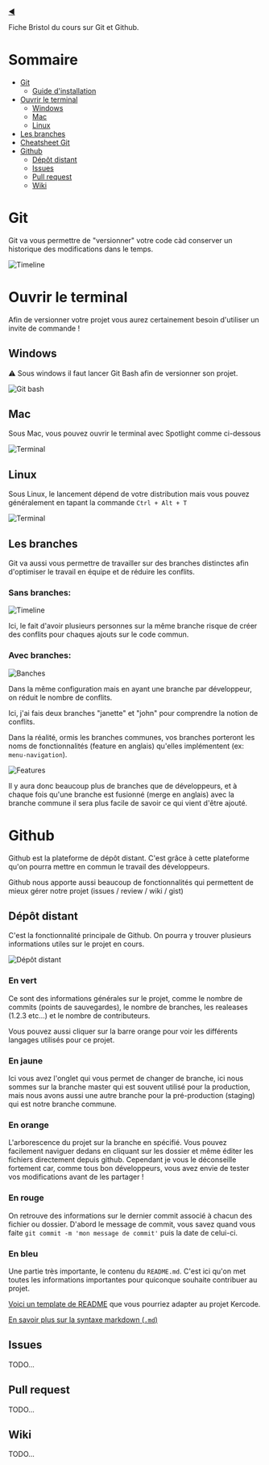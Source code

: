 [:arrow_backward:](../README.md)

Fiche Bristol du cours sur Git et Github.

# Sommaire


- [Git](#git)
  - [Guide d'installation](INSTALL.md)
- [Ouvrir le terminal](#ouvrir-le-terminal)
  - [Windows](#windows)
  - [Mac](#mac)
  - [Linux](#linux)
- [Les branches](#les-branches)
- [Cheatsheet Git](CHEATSHEET.md)
- [Github](#github)
  - [Dépôt distant](#depot-distant)
  - [Issues](#issues)
  - [Pull request](#pull-request)
  - [Wiki](#wiki)

# Git

Git va vous permettre de "versionner" votre code càd conserver un historique des modifications dans le temps.

![Timeline](images/timeline.png)

# Ouvrir le terminal

Afin de versionner votre projet vous aurez certainement besoin d'utiliser un invite de commande !

## Windows

:warning: Sous windows il faut lancer Git Bash afin de versionner son projet.

![Git bash](images/git-bash.png)

## Mac

Sous Mac, vous pouvez ouvrir le terminal avec Spotlight comme ci-dessous

![Terminal](images/terminal.png)

## Linux

Sous Linux, le lancement dépend de votre distribution mais vous pouvez généralement en tapant la commande `Ctrl + Alt + T`

![Terminal](images/linux-terminal.png)

## Les branches

Git va aussi vous permettre de travailler sur des branches distinctes afin d'optimiser le travail en équipe et de réduire les conflits.

### Sans branches:

![Timeline](images/conflits.png)

Ici, le fait d'avoir plusieurs personnes sur la même branche risque de créer des conflits pour chaques ajouts sur le code commun.

### Avec branches:

![Banches](images/branches.png)

Dans la même configuration mais en ayant une branche par développeur, on réduit le nombre de conflits.

Ici, j'ai fais deux branches "janette" et "john" pour comprendre la notion de conflits.

Dans la réalité, ormis les branches communes, vos branches porteront les noms de fonctionnalités (feature en anglais) qu'elles implémentent (ex: `menu-navigation`).

![Features](images/features.png)

Il y aura donc beaucoup plus de branches que de développeurs, et à chaque fois qu'une branche est fusionné (merge en anglais) avec la branche commune il sera plus facile de savoir ce qui vient d'être ajouté.


# Github

Github est la plateforme de dépôt distant. C'est grâce à cette plateforme qu'on pourra mettre en commun le travail des développeurs.

Github nous apporte aussi beaucoup de fonctionnalités qui permettent de mieux gérer notre projet (issues / review / wiki / gist)

## Dépôt distant

C'est la fonctionnalité principale de Github. On pourra y trouver plusieurs informations utiles sur le projet en cours.

![Dépôt distant](images/code.png)

### En vert

Ce sont des informations générales sur le projet, comme le nombre de commits (points de sauvegardes), le nombre de branches, les realeases (1.2.3 etc...) et le nombre de contributeurs.

Vous pouvez aussi cliquer sur la barre orange pour voir les différents langages utilisés pour ce projet.

### En jaune

Ici vous avez l'onglet qui vous permet de changer de branche, ici nous sommes sur la branche master qui est souvent utilisé pour la production, mais nous avons aussi une autre branche pour la pré-production (staging) qui est notre branche commune.

### En orange

L'arborescence du projet sur la branche en spécifié. Vous pouvez facilement naviguer dedans en cliquant sur les dossier et même éditer les fichiers directement depuis github. Cependant je vous le déconseille fortement car, comme tous bon développeurs, vous avez envie de tester vos modifications avant de les partager !

### En rouge

On retrouve des informations sur le dernier commit associé à chacun des fichier ou dossier.
D'abord le message de commit, vous savez quand vous faite `git commit -m 'mon message de commit'` puis la date de celui-ci.


### En bleu

Une partie très importante, le contenu du `README.md`. C'est ici qu'on met toutes les informations importantes pour quiconque souhaite contribuer au projet.

[Voici un template de README](https://gist.github.com/PurpleBooth/109311bb0361f32d87a2) que vous pourriez adapter au projet Kercode.

[En savoir plus sur la syntaxe markdown (`.md`)](https://github.com/adam-p/markdown-here/wiki/Markdown-Cheatsheet)

## Issues

TODO...

## Pull request

TODO...

## Wiki

TODO...




